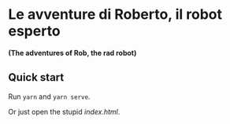 Le avventure di Roberto, il robot esperto
==========================================
**(The adventures of Rob, the rad robot)**

Quick start
-----------

Run `yarn` and `yarn serve`.

Or just open the stupid _index.html_.